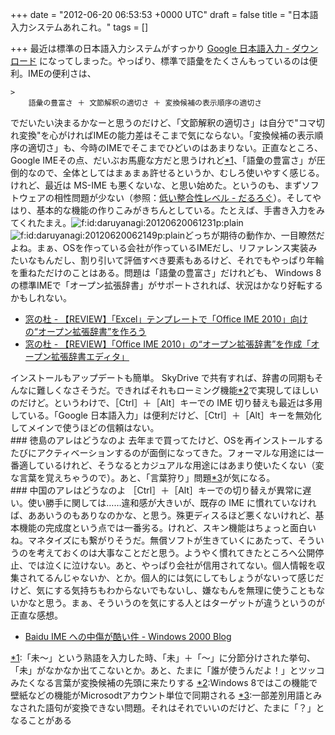 
+++
date = "2012-06-20 06:53:53 +0000 UTC"
draft = false
title = "日本語入力システムあれこれ。"
tags = []

+++
最近は標準の日本語入力システムがすっかり <a href="http://www.google.co.jp/ime/">Google 日本語入力 - ダウンロード</a> になってしまった。やっぱり、標準で語彙をたくさんもっているのは便利。IMEの便利さは、

    >
        語彙の豊富さ ＋ 文節解釈の適切さ ＋ 変換候補の表示順序の適切さ

    
でだいたい決まるかなーと思うのだけど、「文節解釈の適切さ」は自分で"コマ切れ変換"を心がければIMEの能力差はそこまで気にならない。「変換候補の表示順序の適切さ」も、今時のIMEでそこまでひどいのはあまりない。正直なところ、Google IMEその点、だいぶお馬鹿な方だと思うけれど<a href="#f1" name="fn1" title="「未～」という熟語を入力した時、「未」＋「～」に分節分けされた挙句、「未」がなかなか出てこないとか。あと、たまに「誰が使うんだよ！」とツッコみたくなる言葉が変換候補の先頭に来たりする">*1</a>、「語彙の豊富さ」が圧倒的なので、全体としてはまぁまぁ許せるというか、むしろ使いやすく感じる。けれど、最近は MS-IME も悪くないな、と思い始めた。というのも、まずソフトウェアの相性問題が少ない（参照：<a href="http://daruyanagi.hatenablog.com/entry/2012/06/13/044625">低い整合性レベル - だるろぐ</a>）。そしてやはり、基本的な機能の作りこみがきちんとしている。たとえば、手書き入力をみてくれたまえ。<img src="http://cdn-ak.f.st-hatena.com/images/fotolife/d/daruyanagi/20120620/20120620061231.png" alt="f:id:daruyanagi:20120620061231p:plain" title="f:id:daruyanagi:20120620061231p:plain" class="hatena-fotolife"/><img src="http://cdn-ak.f.st-hatena.com/images/fotolife/d/daruyanagi/20120620/20120620062149.png" alt="f:id:daruyanagi:20120620062149p:plain" title="f:id:daruyanagi:20120620062149p:plain" class="hatena-fotolife"/>どっちが期待の動作か、一目瞭然だよね。まぁ、OSを作っている会社が作っているIMEだし、リファレンス実装みたいなもんだし、割り引いて評価すべき要素もあるけど、それでもやっぱり年輪を重ねただけのことはある。問題は「語彙の豊富さ」だけれども、 Windows 8 の標準IMEで「オープン拡張辞書」がサポートされれば、状況はかなり好転するかもしれない。

<ul>
<li><a href="http://www.forest.impress.co.jp/docs/review/20120522_534343.html">窓の杜 - 【REVIEW】「Excel」テンプレートで「Office IME 2010」向けの“オープン拡張辞書”を作ろう</a></li>
<li><a href="http://www.forest.impress.co.jp/docs/review/20120529_536042.html">窓の杜 - 【REVIEW】「Office IME 2010」の“オープン拡張辞書”を作成「オープン拡張辞書エディタ」</a></li>
</ul>インストールもアップデートも簡単。 SkyDrive で共有すれば、辞書の同期もそんなに難しくなさそうだ。できればそれもローミング機能<a href="#f2" name="fn2" title="Windows 8ではこの機能で壁紙などの機能がMicrosodtアカウント単位で同期される">*2</a>で実現してほしいのだけど。というわけで、［Ctrl］＋［Alt］キーでの IME 切り替えも最近は多用している。「Google 日本語入力」は便利だけど、［Ctrl］＋［Alt］キーを無効化してメインで使うほどの信頼はない。

<div class="section">
    ### 徳島のアレはどうなのよ
    去年まで買ってたけど、OSを再インストールするたびにアクティベーションするのが面倒になってきた。フォーマルな用途には一番適しているけれど、そうなるとカジュアルな用途にはあまり使いたくない（変な言葉を覚えちゃうので）。あと、「言葉狩り」問題<a href="#f3" name="fn3" title="一部差別用語とみなされた語句が変換できない問題。それはそれでいいのだけど、たまに「？」となることがある">*3</a>が気になる。

</div>
<div class="section">
    ### 中国のアレはどうなのよ
    ［Ctrl］＋［Alt］キーでの切り替えが異常に遅い。使い勝手に関しては……違和感が大きいが、既存の IME に慣れていなければ、ああいうのもありなのかな、と思う。殊更ディスるほど悪くないけれど、基本機能の完成度という点では一番劣る。けれど、スキン機能はちょっと面白いね。マネタイズにも繋がりそうだ。無償ソフトが生きていくにあたって、そういうのを考えておくのは大事なことだと思う。ようやく慣れてきたところへ公開停止、では泣くに泣けない。あと、やっぱり会社が信用されてない。個人情報を収集されてるんじゃないか、とか。個人的には気にしてもしょうがないって感じだけど、気にする気持ちもわからないでもないし、嫌なもんを無理に使うこともないかなと思う。まぁ、そういうのを気にする人とはターゲットが違うというのが正直な感想。

<ul>
<li><a href="http://blog.livedoor.jp/blackwingcat/archives/1475772.html">Baidu IME への中傷が酷い件 - Windows 2000 Blog</a></li>
</ul>
</div><div class="footnote">
<a href="#fn1" name="f1" class="footnote-number">*1</a><span class="footnote-delimiter">:</span><span class="footnote-text">「未～」という熟語を入力した時、「未」＋「～」に分節分けされた挙句、「未」がなかなか出てこないとか。あと、たまに「誰が使うんだよ！」とツッコみたくなる言葉が変換候補の先頭に来たりする</span>
<a href="#fn2" name="f2" class="footnote-number">*2</a><span class="footnote-delimiter">:</span><span class="footnote-text">Windows 8ではこの機能で壁紙などの機能がMicrosodtアカウント単位で同期される</span>
<a href="#fn3" name="f3" class="footnote-number">*3</a><span class="footnote-delimiter">:</span><span class="footnote-text">一部差別用語とみなされた語句が変換できない問題。それはそれでいいのだけど、たまに「？」となることがある</span>
</div>

